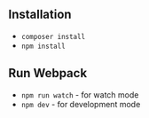 
## Installation
 - `composer install`
 - `npm install`

## Run Webpack
 - `npm run watch` - for watch mode
 - `npm dev` - for development mode